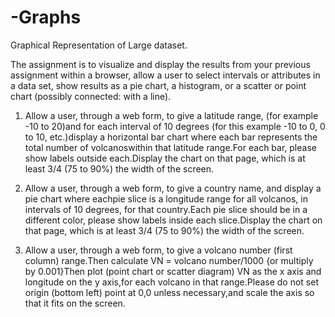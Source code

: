 # -Graphs
Graphical Representation of Large dataset.

The assignment is to visualize and display the results from your previous assignment    within a browser, allow a user to select intervals or attributes in a data set, show   results as a pie chart, a histogram, or a scatter or point chart (possibly connected:   with a line). 

1. Allow a user, through a web form, to give a latitude range, (for example -10 to 20)and for each interval of 10 degrees (for this example -10 to 0, 0 to 10, etc.)display a horizontal bar chart where each bar represents the total number of volcanoswithin that latitude range.For each bar, please show labels outside each.Display the chart on that page, which is at least 3/4 (75 to 90%) the width of the screen.

2. Allow a user, through a web form, to give a country name, and display a pie chart where eachpie slice is a longitude range for all volcanos, in intervals of 10 degrees, for that country.Each pie slice should be in a different color, please show labels inside each slice.Display the chart on that page, which is at least 3/4 (75 to 90%) the width of the screen.

3. Allow a user, through a web form, to give a volcano number (first column) range.Then calculate VN = volcano number/1000 {or multiply by 0.001}Then plot (point chart or scatter diagram) VN as the x axis and longitude on the y axis,for each volcano in that range.Please do not set origin (bottom left) point at 0,0 unless necessary,and scale the axis so that it fits on the screen.
